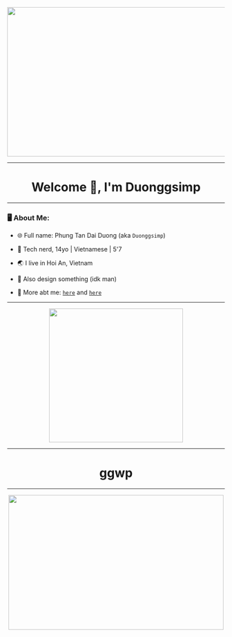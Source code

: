 <div align="center">
  <img src="https://th.bing.com/th/id/R.6dbf3c6509b3510a1f32a1e736946269?rik=gLqYov0j3enyUA&pid=ImgRaw&r=0" width="763" height="346"/>
</div>

---
# <h1 align=center>  Welcome 👋, I'm Duonggsimp
---
### 🖥 About Me:
- 🌐 Full name: Phung Tan Dai Duong (aka `Duonggsimp`) 

- 🤖 Tech nerd, 14yo | Vietnamese | 5'7

- 🌏 I live in Hoi An, Vietnam

- 📐 Also design something (idk man)

- 🌟 More abt me: [`here`](https://duongsimp.carrd.co/) and [`here`](https://gravatar.com/duonggsimp)
---
<p align="center" >
  
  <img height="310" src="https://github-readme-streak-stats.herokuapp.com?user=Duonggsimp&hide_border=true&theme=dracula&border_radius=5&date_format=M%20j%5B%2C%20Y%5D">
</p>

---

# <h1 align=center>  ggwp

---
<div align="center">
  <img src="https://c.tenor.com/vTY5ksiqSLgAAAAC/komi-cant-communicate-komi-san-wa-komyushou-desu.gif" width="498" height="312"/>
</div>


